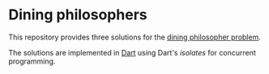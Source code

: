 # Dining philosophers

This repository provides three solutions for the [dining philosopher problem](http://en.wikipedia.org/wiki/Dining_philosophers_problem).

The solutions are implemented in [Dart](http://www.dartlang.org) using Dart's
_isolates_ for concurrent programming.






